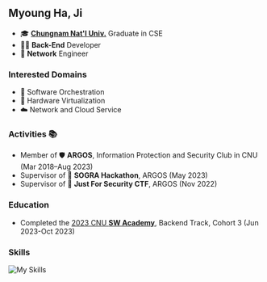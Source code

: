 ## Myoung Ha, Ji

- 🎓 **[Chungnam Nat'l Univ.](https://computer.cnu.ac.kr)** Graduate in CSE
- 🧑‍💻 **Back-End** Developer
- 📶 **Network** Engineer

### Interested Domains ##

- 💽 Software Orchestration
- 💾 Hardware Virtualization
- ☁️ Network and Cloud Service

### Activities 📚

- Member of 🛡️ **ARGOS**, Information Protection and Security Club in CNU (Mar 2018–Aug 2023)
- Supervisor of 🏃 **SOGRA Hackathon**, ARGOS (May 2023)
- Supervisor of 🚩 **Just For Security CTF**, ARGOS (Nov 2022)

### Education ##

- Completed the [2023 CNU **SW Academy**](https://sites.google.com/g.cnu.ac.kr/nhn/%EC%A7%80%EB%82%9C-%EA%B5%90%EC%9C%A1-%EA%B3%BC%EC%A0%95/%EC%A0%95%EA%B7%9C%EA%B3%BC%EC%A0%95-3%EA%B8%B0), Backend Track, Cohort 3 (Jun 2023-Oct 2023)

### Skills 

![My Skills](https://go-skill-icons.vercel.app/api/icons?i=java,cpp,spring,linux,raspberrypi,idea,vscode,bash,proxmox)
